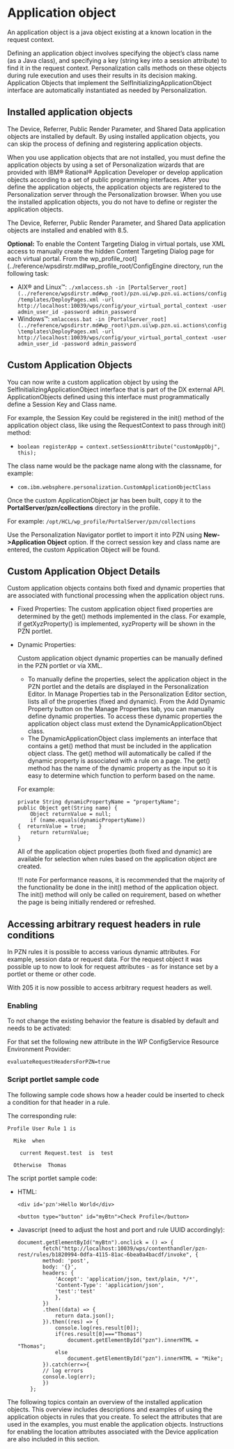 # Application object

An application object is a java object existing at a known location in the request context.

Defining an application object involves specifying the object’s class name \(as a Java class\), and specifying a key \(string key into a session attribute\) to find it in the request context. Personalization calls methods on these objects during rule execution and uses their results in its decision making. Application Objects that implement the SelfInitializingApplicationObject interface are automatically instantiated as needed by Personalization.

## Installed application objects

The Device, Referrer, Public Render Parameter, and Shared Data application objects are installed by default. By using installed application objects, you can skip the process of defining and registering application objects.

When you use application objects that are not installed, you must define the application objects by using a set of Personalization wizards that are provided with IBM® Rational® Application Developer or develop application objects according to a set of public programming interfaces. After you define the application objects, the application objects are registered to the Personalization server through the Personalization browser. When you use the installed application objects, you do not have to define or register the application objects.

The Device, Referrer, Public Render Parameter, and Shared Data application objects are installed and enabled with 8.5.

**Optional:** To enable the Content Targeting Dialog in virtual portals, use XML access to manually create the hidden Content Targeting Dialog page for each virtual portal. From the wp_profile_root](../reference/wpsdirstr.md#wp_profile_root/ConfigEngine directory, run the following task:

-   AIX® and Linux™: `./xmlaccess.sh -in [PortalServer_root](../reference/wpsdirstr.md#wp_root)/pzn.ui/wp.pzn.ui.actions/config/templates/DeployPages.xml -url http://localhost:10039/wps/config/your_virtual_portal_context -user admin_user_id -password admin_password`
-   Windows™: `xmlaccess.bat -in [PortalServer_root](../reference/wpsdirstr.md#wp_root)\pzn.ui\wp.pzn.ui.actions\config\templates\DeployPages.xml -url http://localhost:10039/wps/config/your_virtual_portal_context -user admin_user_id -password admin_password`

## Custom Application Objects

You can now write a custom application object by using the SelfInitializingApplicationObject interface that is part of the DX external API. ApplicationObjects defined using this interface must programmatically define a Session Key and Class name.

For example, the Session Key could be registered in the init() method of the application object class, like using the RequestContext to pass through init() method:

- `boolean registerApp = context.setSessionAttribute("customAppObj", this);`

The class name would be the package name along with the classname, for example:

- `com.ibm.websphere.personalization.CustomApplicationObjectClass`

Once the custom ApplicationObject jar has been built, copy it to the **PortalServer/pzn/collections** directory in the profile.

For example: `/opt/HCL/wp_profile/PortalServer/pzn/collections`

Use the Personalization Navigator portlet to import it into PZN using **New->Application Object** option. If the correct session key and class name are entered, the custom Application Object will be found.

## Custom Application Object Details

Custom application objects contains both fixed and dynamic properties that are associated with functional processing when the application object runs.

- Fixed Properties:
    The custom application object fixed properties are determined by the get() methods implemented in the class. For example, if getXyzProperty() is implemented, xyzProperty will be shown in the PZN portlet.

- Dynamic Properties:

    Custom application object dynamic properties can be manually defined in the PZN portlet or via XML.
    -   To manually define the properties, select the application object in the PZN portlet and the details are displayed in the Personalization Editor. 
        In Manage Properties tab in the Personalization Editor section, lists all of the properties (fixed and dynamic). From the Add Dynamic Property button on the Manage Properties tab, you can manually define dynamic properties. To access these dynamic properties the application object class must extend the DynamicApplicationObject class.
    -   The DynamicApplicationObject class implements an interface that contains a get() method that must be included in the application object class. 
        The get() method will automatically be called if the dynamic property is associated with a rule on a page. The get() method has the name of the dynamic property as the input so it is easy to determine which function to perform based on the name.

    For example:

    ```
    private String dynamicPropertyName = "propertyName";
    public Object get(String name) {
        Object returnValue = null;
        if (name.equals(dynamicPropertyName))
    {  returnValue = true;    }
        return returnValue;
    }
    ```
    All of the application object properties (both fixed and dynamic) are available for selection when rules based on the application object are created.

    !!! note 
        For performance reasons, it is recommended that the majority of the functionality be done in the init() method of the application object. The init() method will only be called on requirement, based on whether the page is being initially rendered or refreshed.

## Accessing arbitrary request headers in rule conditions

In PZN rules it is possible to access various dynamic attributes. For example, session data or request data. For the request object it was possible up to now to look for request attributes - as for instance set by a portlet or theme or other code.

With 205 it is now possible to access arbitrary request headers as well.

### Enabling

To not change the existing behavior the feature is disabled by default and needs to be activated:

For that set the following new attribute in the WP ConfigService Resource Environment Provider:

`evaluateRequestHeadersForPZN=true`

### Script portlet sample code

The following sample code shows how a header could be inserted to check a condition for that header in a rule.

The corresponding rule:

```
Profile User Rule 1 is
 
  Mike  when
 
    current Request.test  is  test
 
  Otherwise  Thomas
```

The script portlet sample code:

- HTML:

    ```
    <div id='pzn'>Hello World</div>

    <button type="button" id="myBtn">Check Profile</button>
    ```

- Javascript (need to adjust the host and port and rule UUID accordingly):
    
    ```
    document.getElementById("myBtn").onclick = () => {
            fetch("http://localhost:10039/wps/contenthandler/pzn-rest/rules/b1820994-0dfa-4115-81ac-6bea0a4bacdf/invoke", {
            method: 'post',
            body: '{}',
            headers: {
                'Accept': 'application/json, text/plain, */*',
                'Content-Type': 'application/json',
                'test':'test'
                },
            })
            .then((data) => {
                return data.json();
            }).then((res) => {
                console.log(res.result[0]);
                if(res.result[0]==="Thomas")
                    document.getElementById("pzn").innerHTML = "Thomas";
                else
                    document.getElementById("pzn").innerHTML = "Mike";                  
            }).catch(err=>{
            // log errors
            console.log(err);
            })
        };
    ```

The following topics contain an overview of the installed application objects. This overview includes descriptions and examples of using the application objects in rules that you create. To select the attributes that are used in the examples, you must enable the application objects. Instructions for enabling the location attributes associated with the Device application are also included in this section.

